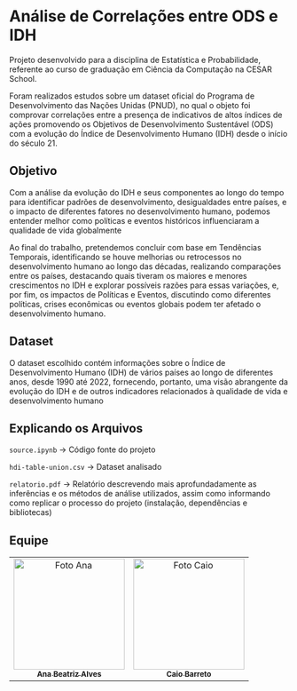# Análise de Correlações entre ODS e IDH

Projeto desenvolvido para a disciplina de Estatística e Probabilidade, referente ao curso de graduação em Ciência da Computação na CESAR School.

Foram realizados estudos sobre um dataset oficial do Programa de Desenvolvimento das Nações Unidas (PNUD), no qual o objeto foi comprovar correlações entre a presença de indicativos de altos índices de ações promovendo os Objetivos de Desenvolvimento Sustentável (ODS) com a evolução do Índice de Desenvolvimento Humano (IDH) desde o início do século 21.

## Objetivo
Com a análise da evolução do IDH e seus componentes ao longo do tempo para identificar padrões de desenvolvimento, desigualdades entre países, e o impacto de diferentes fatores no desenvolvimento humano, podemos entender melhor como políticas e eventos históricos influenciaram a qualidade de vida globalmente

Ao final do trabalho, pretendemos concluir com base em Tendências Temporais, identificando se houve melhorias ou retrocessos no desenvolvimento humano ao longo das décadas, realizando comparações entre os países, destacando quais tiveram os maiores e menores crescimentos no IDH e explorar possíveis razões para essas variações, e, por fim, os impactos de Políticas e Eventos, discutindo como diferentes políticas, crises econômicas ou eventos globais podem ter afetado o desenvolvimento humano.

## Dataset
O dataset escolhido contém informações sobre o Índice de Desenvolvimento Humano (IDH) de vários países ao longo de diferentes anos, desde 1990 até 2022, fornecendo, portanto, uma visão abrangente da evolução do IDH e de outros indicadores relacionados à qualidade de vida e desenvolvimento humano

## Explicando os Arquivos

`source.ipynb` -> Código fonte do projeto

`hdi-table-union.csv` -> Dataset analisado

`relatorio.pdf` -> Relatório descrevendo mais aprofundadamente as inferências e os métodos de análise utilizados, assim como informando como replicar o processo do projeto (instalação, dependências e bibliotecas)

## Equipe

<table>
  <tr>
    <td align="center">
      <a href="https://github.com/anabxalves">
        <img src="https://avatars.githubusercontent.com/u/108446826?v=4" width="200px;" alt="Foto Ana"/><br>
        <sub>
          <b>Ana Beatriz Alves</b>
        </sub>
      </a>
    </td>
    <td align="center">
      <a href="https://github.com/Caiobadv">
        <img src="https://avatars.githubusercontent.com/u/117755420?v=4" width="200px;" alt="Foto Caio"/><br>
        <sub>
          <b>Caio Barreto</b>
        </sub>
      </a>
  </tr>
</table>
<br>